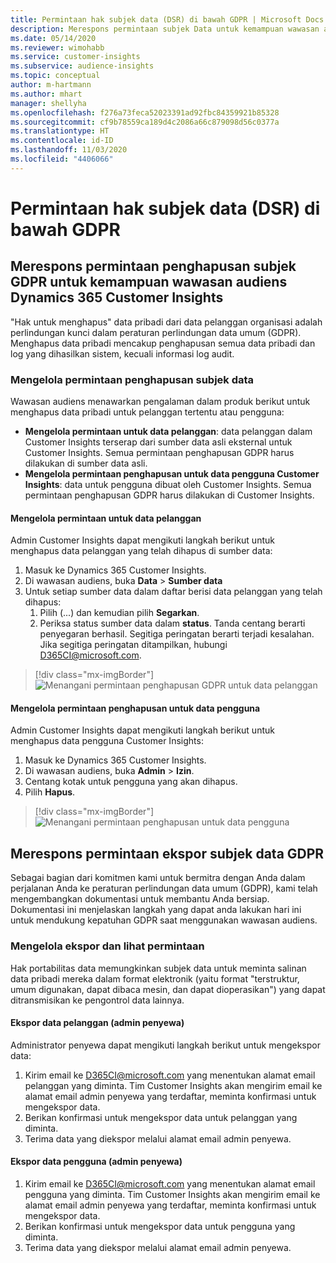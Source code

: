 ```yaml
---
title: Permintaan hak subjek data (DSR) di bawah GDPR | Microsoft Docs
description: Merespons permintaan subjek Data untuk kemampuan wawasan audiens Dynamics 365 Customer Insights.
ms.date: 05/14/2020
ms.reviewer: wimohabb
ms.service: customer-insights
ms.subservice: audience-insights
ms.topic: conceptual
author: m-hartmann
ms.author: mhart
manager: shellyha
ms.openlocfilehash: f276a73feca52023391ad92fbc84359921b85328
ms.sourcegitcommit: cf9b78559ca189d4c2086a66c879098d56c0377a
ms.translationtype: HT
ms.contentlocale: id-ID
ms.lasthandoff: 11/03/2020
ms.locfileid: "4406066"
---
```

# <a name="data-subject-rights-dsr-requests-under-gdpr"></a>Permintaan hak subjek data (DSR) di bawah GDPR

## <a name="responding-to-gdpr-data-subject-delete-requests-for-dynamics-365-customer-insights-audience-insights-capability"></a>Merespons permintaan penghapusan subjek GDPR untuk kemampuan wawasan audiens Dynamics 365 Customer Insights

"Hak untuk menghapus" data pribadi dari data pelanggan organisasi adalah perlindungan kunci dalam peraturan perlindungan data umum (GDPR). Menghapus data pribadi mencakup penghapusan semua data pribadi dan log yang dihasilkan sistem, kecuali informasi log audit.

### <a name="manage-data-subject-delete-requests"></a>Mengelola permintaan penghapusan subjek data

Wawasan audiens menawarkan pengalaman dalam produk berikut untuk menghapus data pribadi untuk pelanggan tertentu atau pengguna:

- **Mengelola permintaan untuk data pelanggan**: data pelanggan dalam Customer Insights terserap dari sumber data asli eksternal untuk Customer Insights. Semua permintaan penghapusan GDPR harus dilakukan di sumber data asli.
- **Mengelola permintaan penghapusan untuk data pengguna Customer Insights**: data untuk pengguna dibuat oleh Customer Insights. Semua permintaan penghapusan GDPR harus dilakukan di Customer Insights.

#### <a name="manage-delete-requests-for-customer-data"></a>Mengelola permintaan untuk data pelanggan

Admin Customer Insights dapat mengikuti langkah berikut untuk menghapus data pelanggan yang telah dihapus di sumber data:

1. Masuk ke Dynamics 365 Customer Insights.
2. Di wawasan audiens, buka **Data** > **Sumber data**
3. Untuk setiap sumber data dalam daftar berisi data pelanggan yang telah dihapus:
   1. Pilih (...) dan kemudian pilih **Segarkan**.
   2. Periksa status sumber data dalam **status**. Tanda centang berarti penyegaran berhasil. Segitiga peringatan berarti terjadi kesalahan. Jika segitiga peringatan ditampilkan, hubungi D365CI@microsoft.com.

> [!div class="mx-imgBorder"]
> ![Menangani permintaan penghapusan GDPR untuk data pelanggan](media/gdpr-data-sources.png "Menangani permintaan penghapusan GDPR untuk data pelanggan")

#### <a name="manage-delete-requests-for-user-data"></a>Mengelola permintaan penghapusan untuk data pengguna

Admin Customer Insights dapat mengikuti langkah berikut untuk menghapus data pengguna Customer Insights:

1. Masuk ke Dynamics 365 Customer Insights.
2. Di wawasan audiens, buka **Admin** > **Izin**.
3. Centang kotak untuk pengguna yang akan dihapus.
4. Pilih **Hapus**.

> [!div class="mx-imgBorder"]
> ![Menangani permintaan penghapusan untuk data pengguna](media/gdpr-permissions.png "Menangani permintaan penghapusan untuk data pengguna")

## <a name="responding-to-gdpr-data-subject-export-requests"></a>Merespons permintaan ekspor subjek data GDPR

Sebagai bagian dari komitmen kami untuk bermitra dengan Anda dalam perjalanan Anda ke peraturan perlindungan data umum (GDPR), kami telah mengembangkan dokumentasi untuk membantu Anda bersiap. Dokumentasi ini menjelaskan langkah yang dapat anda lakukan hari ini untuk mendukung kepatuhan GDPR saat menggunakan wawasan audiens.

### <a name="manage-export-and-view-requests"></a>Mengelola ekspor dan lihat permintaan

Hak portabilitas data memungkinkan subjek data untuk meminta salinan data pribadi mereka dalam format elektronik (yaitu format "terstruktur, umum digunakan, dapat dibaca mesin, dan dapat dioperasikan") yang dapat ditransmisikan ke pengontrol data lainnya.

#### <a name="export-customer-data-tenant-admin"></a>Ekspor data pelanggan (admin penyewa)

Administrator penyewa dapat mengikuti langkah berikut untuk mengekspor data:

1. Kirim email ke D365CI@microsoft.com yang menentukan alamat email pelanggan yang diminta. Tim Customer Insights akan mengirim email ke alamat email admin penyewa yang terdaftar, meminta konfirmasi untuk mengekspor data.
2. Berikan konfirmasi untuk mengekspor data untuk pelanggan yang diminta.
3. Terima data yang diekspor melalui alamat email admin penyewa.

#### <a name="export-user-data-tenant-admin"></a>Ekspor data pengguna (admin penyewa)

1. Kirim email ke D365CI@microsoft.com yang menentukan alamat email pengguna yang diminta. Tim Customer Insights akan mengirim email ke alamat email admin penyewa yang terdaftar, meminta konfirmasi untuk mengekspor data.
2. Berikan konfirmasi untuk mengekspor data untuk pengguna yang diminta.
3. Terima data yang diekspor melalui alamat email admin penyewa.
